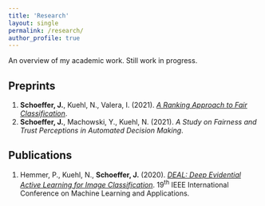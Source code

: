 ```yaml
---
title: 'Research'
layout: single
permalink: /research/
author_profile: true
---
```


An overview of my academic work. Still work in progress.

## Preprints
1. **Schoeffer, J.**, Kuehl, N., Valera, I. (2021). [*A Ranking Approach to Fair Classification*](https://arxiv.org/pdf/2102.04565.pdf).
2. **Schoeffer, J.**, Machowski, Y., Kuehl, N. (2021). *A Study on Fairness and Trust Perceptions in Automated Decision Making*.

## Publications
1. Hemmer, P., Kuehl, N., **Schoeffer, J.** (2020). [*DEAL: Deep Evidential Active Learning for Image Classification*](https://arxiv.org/pdf/2007.11344.pdf). 19<sup>th</sup> IEEE International Conference on Machine Learning and Applications. 
